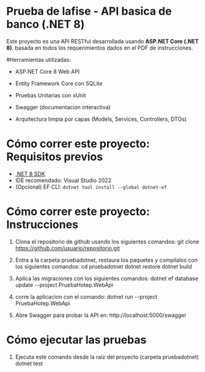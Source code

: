 # Prueba de lafise - API basica de banco (.NET 8)

Este proyecto es una API RESTful desarrollada usando **ASP.NET Core (.NET 8)**, basada
en todos los requerimientos dados en el PDF de instrucciones.

#Herramientas utilizadas:
- ASP.NET Core 8 Web API
- Entity Framework Core con SQLite
- Pruebas Unitarias con xUnit
- Swagger (documentación interactiva)

- Arquitectura limpia por capas (Models, Services, Controllers, DTOs)

# Cómo correr este proyecto: Requisitos previos
- [.NET 8 SDK](https://dotnet.microsoft.com/download/dotnet/8.0)
- IDE recomendado: Visual Studio 2022 
- (Opcional) EF CLI: `dotnet tool install --global dotnet-ef`

# Cómo correr este proyecto: Instrucciones
1. Clona el repositorio de github usando los siguientes comandos:
    git clone https://github.com/usuario/repositorio.git
     
2. Entra a la carpeta pruebadotnet, restaura los paquetes y compilalos con los siguientes comandos:
    cd pruebadotnet
    dotnet restore
    dotnet build

3. Aplica las migraciones con los siguientes comandos:
    dotnet ef database update --project PruebaHotep.WebApi

4. corre la aplicacion con el comando:
    dotnet run --project PruebaHotep.WebApi

5. Abre Swagger para probar la API en:
    http://localhost:5000/swagger

# Cómo ejecutar las pruebas
1. Ejecuta este comando desde la raiz del proyecto (carpeta pruebadotnet)
    dotnet test
